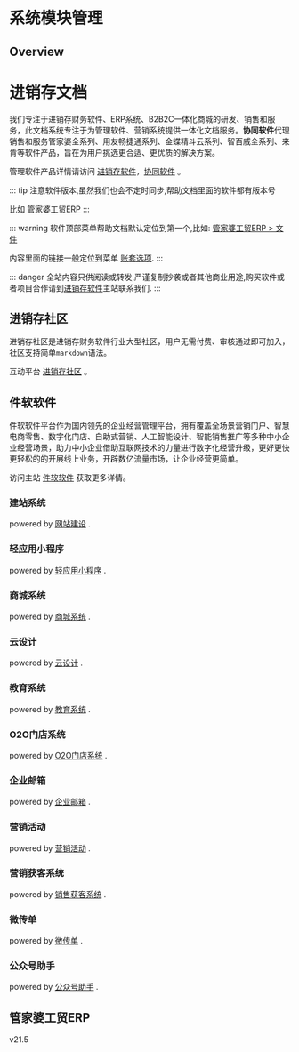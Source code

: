 # 系统模块管理  <Badge text="尽消存" />

## Overview

# 进销存文档
我们专注于进销存财务软件、ERP系统、B2B2C一体化商城的研发、销售和服务，此文档系统专注于为管理软件、营销系统提供一体化文档服务。**协同软件**代理销售和服务管家婆全系列、用友畅捷通系列、金蝶精斗云系列、智百威全系列、来肯等软件产品，旨在为用户挑选更合适、更优质的解决方案。

管理软件产品详情请访问 [进销存软件](http://www.jxcsoft.cn)，[协同软件](http://www.jxcchina.net) 。

::: tip
注意软件版本,虽然我们也会不定时同步,帮助文档里面的软件都有版本号

比如 [管家婆工贸ERP](#公众号助手) <Badge text="v21.5" />
:::

::: warning
软件顶部菜单帮助文档默认定位到第一个,比如: [管家婆工贸ERP > 文件](../../help/gjp/cm/t/wj.md)

内容里面的链接一般定位到菜单 [账套选项](../../help/gjp/cm/t/wj.md#账套选项).
:::


::: danger
全站内容只供阅读或转发,严谨复制抄袭或者其他商业用途,购买软件或者项目合作请到[进销存软件](http://www.jxcsoft.cn)主站联系我们.
:::

## 进销存社区

进销存社区是进销存财务软件行业大型社区，用户无需付费、审核通过即可加入，社区支持简单`markdown`语法。

互动平台 [进销存社区](http://jxcsq.com) 。

## 件软软件

件软软件平台作为国内领先的企业经营管理平台，拥有覆盖全场景营销门户、智慧电商零售、数字化门店、自助式营销、人工智能设计、智能销售推广等多种中小企业经营场景，助力中小企业借助互联网技术的力量进行数字化经营升级，更好更快更轻松的的开展线上业务，开辟数亿流量市场，让企业经营更简单。

访问主站 [件软软件](http://alllla.cn) 获取更多详情。


### 建站系统

powered by [网站建设](http://www.alllla.cn/webfunc.jsp) .

### 轻应用小程序

powered by [轻应用小程序](http://www.alllla.cn/qzfunc.jsp) .

### 商城系统

powered by [商城系统](http://www.alllla.cn/mallfunc.jsp) .

### 云设计

powered by [云设计](http://www.alllla.cn/ktu.jsp) .

### 教育系统

powered by [教育系统](http://www.alllla.cn/edu.jsp) .

### O2O门店系统

powered by [O2O门店系统](http://www.alllla.cn/memberSys.jsp) .

### 企业邮箱

powered by [企业邮箱](http://www.alllla.cn/mailFunction.jsp) .

### 营销活动

powered by [营销活动](http://www.alllla.cn/hdFunction.jsp) .

### 营销获客系统

powered by [销售获客系统](http://www.alllla.cn/saleSys.jsp) .

### 微传单

powered by [微传单](http://www.alllla.cn/flyerFunction.jsp) .

### 公众号助手

powered by [公众号助手](http://www.alllla.cn/wxast.jsp) .

## 管家婆工贸ERP

v21.5